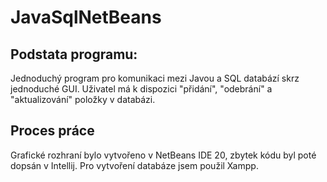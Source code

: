 # JavaSqlNetBeans
## Podstata programu:
Jednoduchý program pro komunikaci mezi Javou a SQL databází skrz jednoduché GUI. Uživatel má k dispozici "přidání", "odebrání" a "aktualizování" položky v databázi.
## Proces práce
Grafické rozhraní bylo vytvořeno v NetBeans IDE 20, zbytek kódu byl poté dopsán v Intellij. Pro vytvoření databáze jsem použil Xampp.
